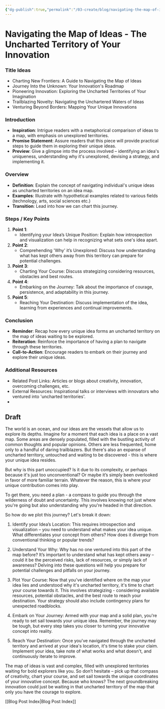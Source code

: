 ```yaml
---
{"dg-publish":true,"permalink":"/03-create/blog/navigating-the-map-of-ideas-the-uncharted-territory-of-your-innovation/","tags":["ideas","innovation","imagination"]}
---
```



# Navigating the Map of Ideas - The Uncharted Territory of Your Innovation


### Title Ideas

- Charting New Frontiers: A Guide to Navigating the Map of Ideas
- Journey Into the Unknown: Your Innovation's Roadmap
- Pioneering Innovation: Exploring the Uncharted Territories of Your Imagination
- Trailblazing Novelty: Navigating the Unchartered Waters of Ideas
- Venturing Beyond Borders: Mapping Your Unique Innovations


### Introduction

- **Inspiration**: Intrigue readers with a metaphorical comparison of ideas to a map, with emphasis on unexplored territories.
- **Promise Statement**: Assure readers that this piece will provide practical steps to guide them in exploring their unique ideas.
- **Preview**: Give a glimpse into the process involved – identifying an idea's uniqueness, understanding why it's unexplored, devising a strategy, and implementing it.


### Overview

- **Definition**: Explain the concept of navigating individual's unique ideas as uncharted territories on an idea map.
- **Examples**: Illustrate with hypothetical examples related to various fields (technology, arts, social sciences etc.)
- **Transition**: Lead into how we can chart this journey.



### Steps / Key Points

1. **Point 1**:
    - Identifying your Idea’s Unique Position: Explain how introspection and visualization can help in recognizing what sets one's idea apart.
2. **Point 2**:
    - Comprehending 'Why' it’s Unexplored: Discuss how understanding what has kept others away from this territory can prepare for potential challenges.
3. **Point 3**:
    - Charting Your Course: Discuss strategizing considering resources, obstacles and best routes.
4. **Point 4**:
    - Embarking on the Journey: Talk about the importance of courage, persistence, and adaptability in this journey.
5. **Point 5**:
    - Reaching Your Destination: Discuss implementation of the idea, learning from experiences and continual improvements.

### Conclusion

- **Reminder**: Recap how every unique idea forms an uncharted territory on the map of ideas waiting to be explored.
- **Reiteration**: Reinforce the importance of having a plan to navigate through these territories.
- **Call-to-Action**: Encourage readers to embark on their journey and explore their unique ideas.


### Additional Resources

- Related Post Links: Articles or blogs about creativity, innovation, overcoming challenges, etc.
- External Resources: Inspirational talks or interviews with innovators who ventured into 'uncharted territories'.
- 
## Draft

The world is an ocean, and our ideas are the vessels that allow us to explore its depths. Imagine for a moment that each idea is a place on a vast map. Some areas are densely populated, filled with the bustling activity of common thoughts and popular opinions. Others are less frequented, home only to a handful of daring trailblazers. But there's also an expanse of uncharted territory, untouched and waiting to be discovered - this is where your unique idea resides.

But why is this part unoccupied? Is it due to its complexity, or perhaps because it's just too unconventional? Or maybe it’s simply been overlooked in favor of more familiar terrain. Whatever the reason, this is where your unique contribution comes into play.

To get there, you need a plan - a compass to guide you through the wilderness of doubt and uncertainty. This involves knowing not just where you're going but also understanding why you're headed in that direction.

So how do we plot this journey? Let's break it down:

1. Identify your Idea’s Location: This requires introspection and visualization – you need to understand what makes your idea unique. What differentiates your concept from others? How does it diverge from conventional thinking or popular trends?

2. Understand Your Why: Why has no one ventured into this part of the map before? It’s important to understand what has kept others away – could it be the perceived risks, lack of resources, or simply lack of awareness? Delving into these questions will help you prepare for potential challenges and pitfalls on your journey.

3. Plot Your Course: Now that you've identified where on the map your idea lies and understood why it's uncharted territory, it's time to chart your course towards it. This involves strategizing - considering available resources, potential obstacles, and the best route to reach your destination. Your strategy should also include contingency plans for unexpected roadblocks.

4. Embark on Your Journey: Armed with your map and a solid plan, you're ready to set sail towards your unique idea. Remember, the journey may be tough, but every step takes you closer to turning your innovative concept into reality.

5. Reach Your Destination: Once you've navigated through the uncharted territory and arrived at your idea's location, it's time to stake your claim. Implement your idea, take note of what works and what doesn't, and continuously iterate to improve.

The map of ideas is vast and complex, filled with unexplored territories waiting for bold explorers like you. So don’t hesitate – pick up that compass of creativity, chart your course, and set sail towards the unique coordinates of your innovative concept. Because who knows? The next groundbreaking innovation could just be waiting in that uncharted territory of the map that only you have the courage to explore.


[[Blog Post Index\|Blog Post Index]]